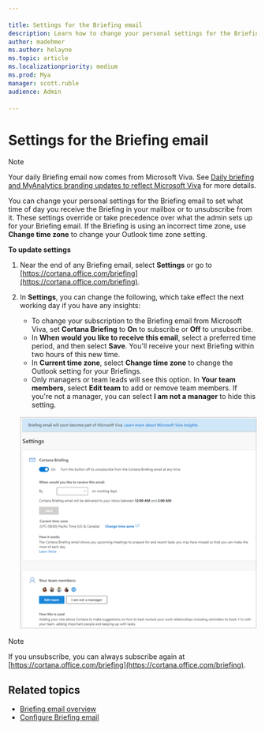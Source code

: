 ```yaml
---

title: Settings for the Briefing email
description: Learn how to change your personal settings for the Briefing email from Microsoft Viva
author: madehmer
ms.author: helayne
ms.topic: article
ms.localizationpriority: medium 
ms.prod: Mya
manager: scott.ruble
audience: Admin

---
```

# Settings for the Briefing email

>[!Note]
>Your daily Briefing email now comes from Microsoft Viva. See [Daily briefing and MyAnalytics branding updates to reflect Microsoft Viva](https://techcommunity.microsoft.com/t5/microsoft-viva-blog/daily-briefing-and-myanalytics-branding-updates-to-reflect/ba-p/2681246) for more details.

You can change your personal settings for the Briefing email to set what time of day you receive the Briefing in your mailbox or to unsubscribe from it. These settings override or take precedence over what the admin sets up for your Briefing email. If the Briefing is using an incorrect time zone, use **Change time zone** to change your Outlook time zone setting.

**To update settings**

1. Near the end of any Briefing email, select **Settings** or go to [https://cortana.office.com/briefing](https://cortana.office.com/briefing).
2. In **Settings**, you can change the following, which take effect the next working day if you have any insights:

   * To change your subscription to the Briefing email from Microsoft Viva, set **Cortana Briefing** to **On** to subscribe or **Off** to unsubscribe.
   * In **When would you like to receive this email**, select a preferred time period, and then select **Save**. You'll receive your next Briefing within two hours of this new time.
   * In **Current time zone**, select **Change time zone** to change the Outlook setting for your Briefings.
   * Only managers or team leads will see this option. In **Your team members**, select **Edit team** to add or remove team members. If you're not a manager, you can select **I am not a manager** to hide this setting.

   ![Briefing settings.](./images/be-settings-2.png)

>[!Note]
>If you unsubscribe, you can always subscribe again at [https://cortana.office.com/briefing](https://cortana.office.com/briefing).

## Related topics

* [Briefing email overview](be-overview.md)
* [Configure Briefing email](be-admin.md)
